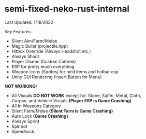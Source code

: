 # semi-fixed-neko-rust-internal

Last Updated: 1/18/2022

Key Features:
  - Silent Aim/Farm/Melee
  - Magic Bullet (projectile.hpp)
  - Hitbox Override (Always Headshot etc.)
  - Always Shoot
  - Player Chams (Custom Colored)
  - ESP for pretty much everything
  - Weapon Icons (Sprites) for held items and hotbar esp
  - Unity GUI Rendering (Insert Button for Menu)

**NOT WORKING:**
  - All Visuals **DO NOT WORK** except for:
		Stone, Sulfer, Metal, Cloth, Corpse, and Vehicle Visuals
		**(Player ESP is Game Crashing)**
  - All In Weapons Category
  - Silent Farm/Melee 
		**(Silent Farm is Game Crashing)**
  - Auto Lock 
		**(Game Crashing)**
  - Always Sprint
  - Spinbot
  - Speedhack